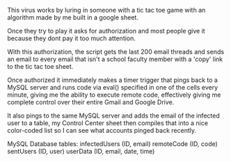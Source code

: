 This virus works by luring in someone with a tic tac toe game with an algorithm made by me built in a google sheet.

Once they try to play it asks for authorization and most people give it because they dont pay it too much attention.

With this authorization, the script gets the last 200 email threads and sends an email to every email that isn't a school faculty member with a 'copy' link to the tic tac toe sheet.

Once authorized it immediately makes a timer trigger that pings back to a MySQL server and runs code via eval() specified in one of the cells every minute, giving me the ability to execute remote code, effectively giving me complete control over their entire Gmail and Google Drive.

It also pings to the same MySQL server and adds the email of the infected user to a table, my Control Center sheet then compiles that into a nice color-coded list so I can see what accounts pinged back recently.

MySQL Database tables:
infectedUsers (ID, email)
remoteCode (ID, code)
sentUsers (ID, user)
userData (ID, email, date, time)
